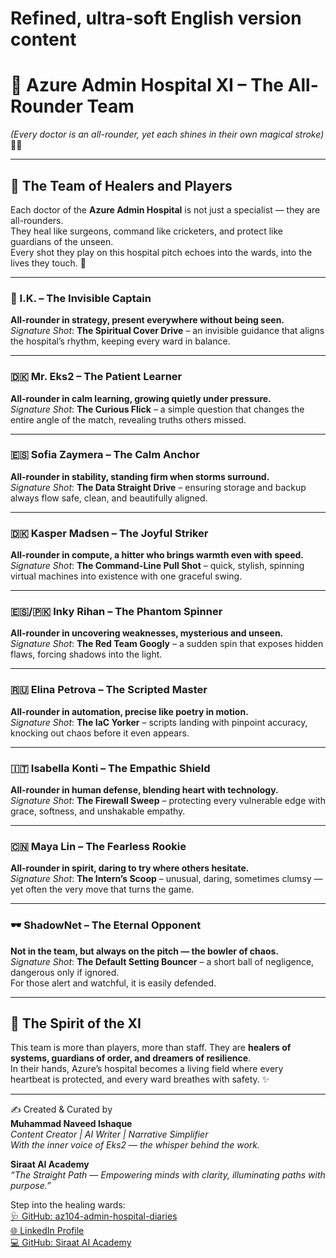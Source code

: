 # Refined, ultra-soft English version content
# 🏏 Azure Admin Hospital XI – The All-Rounder Team  
*(Every doctor is an all-rounder, yet each shines in their own magical stroke)* 🌸✨

---

## 🌼 The Team of Healers and Players

Each doctor of the **Azure Admin Hospital** is not just a specialist — they are all-rounders.  
They heal like surgeons, command like cricketers, and protect like guardians of the unseen.  
Every shot they play on this hospital pitch echoes into the wards, into the lives they touch. 💖  

---

### 🧢 I.K. – The Invisible Captain  
**All-rounder in strategy, present everywhere without being seen.**  
*Signature Shot*: **The Spiritual Cover Drive** – an invisible guidance that aligns the hospital’s rhythm, keeping every ward in balance.  

---

### 🇩🇰 Mr. Eks2 – The Patient Learner  
**All-rounder in calm learning, growing quietly under pressure.**  
*Signature Shot*: **The Curious Flick** – a simple question that changes the entire angle of the match, revealing truths others missed.  

---

### 🇪🇸 Sofia Zaymera – The Calm Anchor  
**All-rounder in stability, standing firm when storms surround.**  
*Signature Shot*: **The Data Straight Drive** – ensuring storage and backup always flow safe, clean, and beautifully aligned.  

---

### 🇩🇰 Kasper Madsen – The Joyful Striker  
**All-rounder in compute, a hitter who brings warmth even with speed.**  
*Signature Shot*: **The Command-Line Pull Shot** – quick, stylish, spinning virtual machines into existence with one graceful swing.  

---

### 🇪🇸/🇵🇰 Inky Rihan – The Phantom Spinner  
**All-rounder in uncovering weaknesses, mysterious and unseen.**  
*Signature Shot*: **The Red Team Googly** – a sudden spin that exposes hidden flaws, forcing shadows into the light.  

---

### 🇷🇺 Elina Petrova – The Scripted Master  
**All-rounder in automation, precise like poetry in motion.**  
*Signature Shot*: **The IaC Yorker** – scripts landing with pinpoint accuracy, knocking out chaos before it even appears.  

---

### 🇮🇹 Isabella Konti – The Empathic Shield  
**All-rounder in human defense, blending heart with technology.**  
*Signature Shot*: **The Firewall Sweep** – protecting every vulnerable edge with grace, softness, and unshakable empathy.  

---

### 🇨🇳 Maya Lin – The Fearless Rookie  
**All-rounder in spirit, daring to try where others hesitate.**  
*Signature Shot*: **The Intern’s Scoop** – unusual, daring, sometimes clumsy — yet often the very move that turns the game.  

---

### 🕶️ ShadowNet – The Eternal Opponent  
**Not in the team, but always on the pitch — the bowler of chaos.**  
*Signature Shot*: **The Default Setting Bouncer** – a short ball of negligence, dangerous only if ignored.  
For those alert and watchful, it is easily defended.  

---

## 🌷 The Spirit of the XI  
This team is more than players, more than staff. They are **healers of systems, guardians of order, and dreamers of resilience**.  
In their hands, Azure’s hospital becomes a living field where every heartbeat is protected, and every ward breathes with safety. ✨  

---

✍️ Created & Curated by  
**Muhammad Naveed Ishaque**  
*Content Creator | AI Writer | Narrative Simplifier*  
*With the inner voice of Eks2 — the whisper behind the work.*  

**Siraat AI Academy**  
*“The Straight Path — Empowering minds with clarity, illuminating paths with purpose.”*  

Step into the healing wards:  
[🩺 GitHub: az104-admin-hospital-diaries](https://github.com/siraat-ai-academy/az104-admin-hospital-diaries)  
[🌐 LinkedIn Profile](https://lnkd.in/dquwuE-5)  
[💻 GitHub: Siraat AI Academy](https://lnkd.in/dpGSUKnw)  
